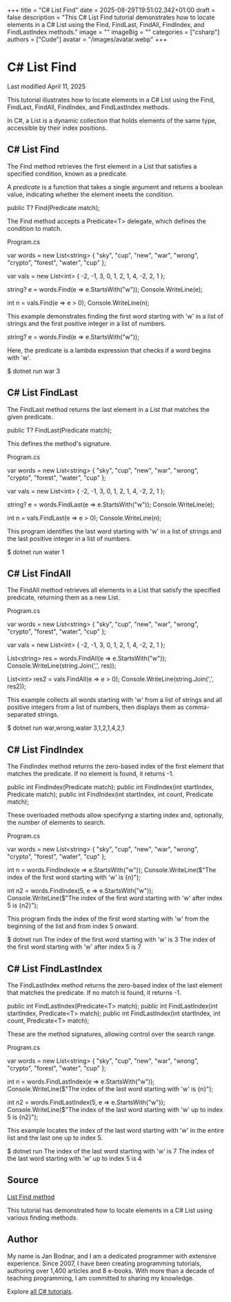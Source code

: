 +++
title = "C# List Find"
date = 2025-08-29T19:51:02.342+01:00
draft = false
description = "This C# List Find tutorial demonstrates how to locate elements in a C# List using the Find, FindLast, FindAll, FindIndex, and FindLastIndex methods."
image = ""
imageBig = ""
categories = ["csharp"]
authors = ["Cude"]
avatar = "/images/avatar.webp"
+++

# C# List Find

Last modified April 11, 2025

 

This tutorial illustrates how to locate elements in a C# List using the
Find, FindLast, FindAll,
FindIndex, and FindLastIndex methods.

In C#, a List is a dynamic collection that holds elements of the
same type, accessible by their index positions.

## C# List Find

The Find method retrieves the first element in a List
that satisfies a specified condition, known as a predicate.

A *predicate* is a function that takes a single argument and returns a
boolean value, indicating whether the element meets the condition.

public T? Find(Predicate match);

The Find method accepts a Predicate&lt;T&gt; delegate,
which defines the condition to match.

Program.cs
  

var words = new List&lt;string&gt; { "sky", "cup", "new", "war", "wrong",
    "crypto", "forest", "water", "cup" };

var vals = new List&lt;int&gt; { -2, -1, 3, 0, 1, 2, 1, 4, -2, 2, 1 };

string? e = words.Find(e =&gt; e.StartsWith("w"));
Console.WriteLine(e);

int n = vals.Find(e =&gt; e &gt; 0);
Console.WriteLine(n);

This example demonstrates finding the first word starting with 'w' in a list of
strings and the first positive integer in a list of numbers.

string? e = words.Find(e =&gt; e.StartsWith("w"));

Here, the predicate is a lambda expression that checks if a word begins with 'w'.

$ dotnet run
war
3

## C# List FindLast

The FindLast method returns the last element in a List
that matches the given predicate.

public T? FindLast(Predicate match);

This defines the method's signature.

Program.cs
  

var words = new List&lt;string&gt; { "sky", "cup", "new", "war", "wrong",
    "crypto", "forest", "water", "cup" };

var vals = new List&lt;int&gt; { -2, -1, 3, 0, 1, 2, 1, 4, -2, 2, 1 };

string? e = words.FindLast(e =&gt; e.StartsWith("w"));
Console.WriteLine(e);

int n = vals.FindLast(e =&gt; e &gt; 0);
Console.WriteLine(n);

This program identifies the last word starting with 'w' in a list of strings and
the last positive integer in a list of numbers.

$ dotnet run
water
1

## C# List FindAll

The FindAll method retrieves all elements in a List
that satisfy the specified predicate, returning them as a new List.

Program.cs
  

var words = new List&lt;string&gt; { "sky", "cup", "new", "war", "wrong",
    "crypto", "forest", "water", "cup" };

var vals = new List&lt;int&gt; { -2, -1, 3, 0, 1, 2, 1, 4, -2, 2, 1 };

List&lt;string&gt; res = words.FindAll(e =&gt; e.StartsWith("w"));
Console.WriteLine(string.Join(',', res));

List&lt;int&gt; res2 = vals.FindAll(e =&gt; e &gt; 0);
Console.WriteLine(string.Join(',', res2));

This example collects all words starting with 'w' from a list of strings and all
positive integers from a list of numbers, then displays them as comma-separated
strings.

$ dotnet run
war,wrong,water
3,1,2,1,4,2,1

## C# List FindIndex

The FindIndex method returns the zero-based index of the first
element that matches the predicate. If no element is found, it returns -1.

public int FindIndex(Predicate match);
public int FindIndex(int startIndex, Predicate match);
public int FindIndex(int startIndex, int count, Predicate match);

These overloaded methods allow specifying a starting index and, optionally, the
number of elements to search.

Program.cs
  

var words = new List&lt;string&gt; { "sky", "cup", "new", "war", "wrong",
    "crypto", "forest", "water", "cup" };

int n = words.FindIndex(e =&gt; e.StartsWith("w"));
Console.WriteLine($"The index of the first word starting with 'w' is {n}");

int n2 = words.FindIndex(5, e =&gt; e.StartsWith("w"));
Console.WriteLine($"The index of the first word starting with 'w' after index 5 is {n2}");

This program finds the index of the first word starting with 'w' from the
beginning of the list and from index 5 onward.

$ dotnet run
The index of the first word starting with 'w' is 3
The index of the first word starting with 'w' after index 5 is 7

## C# List FindLastIndex

The FindLastIndex method returns the zero-based index of the last
element that matches the predicate. If no match is found, it returns -1.

public int FindLastIndex(Predicate&lt;T&gt; match);
public int FindLastIndex(int startIndex, Predicate&lt;T&gt; match);
public int FindLastIndex(int startIndex, int count, Predicate&lt;T&gt; match);

These are the method signatures, allowing control over the search range.

Program.cs
  

var words = new List&lt;string&gt; { "sky", "cup", "new", "war", "wrong",
    "crypto", "forest", "water", "cup" };

int n = words.FindLastIndex(e =&gt; e.StartsWith("w"));
Console.WriteLine($"The index of the last word starting with 'w' is {n}");

int n2 = words.FindLastIndex(5, e =&gt; e.StartsWith("w"));
Console.WriteLine($"The index of the last word starting with 'w' up to index 5 is {n2}");

This example locates the index of the last word starting with 'w' in the entire
list and the last one up to index 5.

$ dotnet run
The index of the last word starting with 'w' is 7
The index of the last word starting with 'w' up to index 5 is 4

## Source

[List Find method](https://learn.microsoft.com/en-us/dotnet/api/system.collections.generic.list-1.find?view=net-8.0)

This tutorial has demonstrated how to locate elements in a C# List
using various finding methods.

## Author

My name is Jan Bodnar, and I am a dedicated programmer with extensive
experience. Since 2007, I have been creating programming tutorials, authoring
over 1,400 articles and 8 e-books. With more than a decade of teaching
programming, I am committed to sharing my knowledge.

Explore [all C# tutorials](/csharp/).